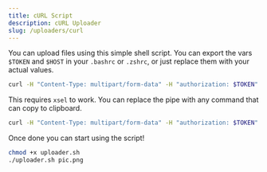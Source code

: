 ```yaml
---
title: cURL Script
description: cURL Uploader
slug: /uploaders/curl
---
```


You can upload files using this simple shell script. You can export the vars `$TOKEN` and `$HOST` in your `.bashrc` or `.zshrc`, or just replace them with your actual values.

```bash title="uploader.sh"
curl -H "Content-Type: multipart/form-data" -H "authorization: $TOKEN" -F file=@$1 $HOST/api/upload
```

This requires `xsel` to work. You can replace the pipe with any command that can copy to clipboard.
```bash title="uploader.sh copy to clipboard"
curl -H "Content-Type: multipart/form-data" -H "authorization: $TOKEN" -F file=@$1 $HOST/api/upload | xsel -ib
```

Once done you can start using the script!
```bash
chmod +x uploader.sh
./uploader.sh pic.png
```
